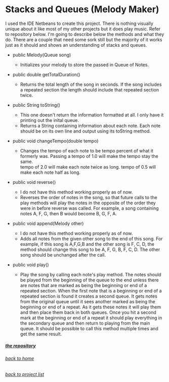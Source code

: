 <!-- layout: page
title: "melodymaker"
permalink: /melodymaker/ -->

# Stacks and Queues (Melody Maker)
I used the IDE Netbeans to create this project. There is nothing visually unique about it like most of my other projects but it does play music. Refer to repository below.
I'm going to describe below the methods and what they do. There are a couple that need some sork still but the majority of it works just as it should and shows an
understanding of stacks and queues. 

- public Melody(Queue<Note> song)
  - Initializes your melody to store the passed in Queue of Notes. 
  
- public double getTotalDuration()
  - Returns the total length of the song in seconds. If the song includes a repeated section the length should include that repeated section twice. 
  
- public String toString()
  - This one doesn't return the information formatted at all. I only have it printing out the inital queue. 
  - Returns a String containing information about each note. Each note should be on its own line and output using its toString method. 
  
- public void changeTempo(double tempo)
  - Changes the tempo of each note to be tempo percent of what it formerly was. Passing a tempo of 1.0 will make the tempo stay the same.  
  tempo of 2.0 will make each note twice as long. tempo of 0.5 will make each note half as long. 
  
- public void reverse()
  - I do not have this method working properly as of now. 
  - Reverses the order of notes in the song, so that future calls to the play methods will play the notes in the opposite of the order they were 
  in before reverse was called.  For example, a song containing notes A, F, G, then B would become B, G, F, A.
  
- public void append(Melody other)
  - I do not have this method working properly as of now. 
  - Adds all notes from the given other song to the end of this song. 
  For example, if this song is A,F,G,B and the other song is F, C, D, the method should change this song to be A, F, G, B, F, C, D. 
  The other song should be unchanged after the call.
  
- public void play()
  - Play the song by calling each note's play method. 
  The notes should be played from the beginning of the queue to the end unless there are notes that are marked as being the beginning or end of a repeated section. 
  When the first note that is a beginning or end of a repeated section is found it creates a second queue. 
  It gets notes from the original queue until it sees another marked as being the beginning or end of a repeat. 
  As it gets these notes it will play them and then place them back in both queues. 
  Once you hit a second mark at the beginning or end of a repeat it should play everything in the secondary queue and then return to playing from the main queue. 
  It should be possible to call this method multiple times and get the same result.

##### [the repository](https://github.com/jmorrison11/MelodyMaker) 
###### [back to home](jmorrison11.github.io)
###### [back to project list](https://jmorrison11.github.io/projects)
